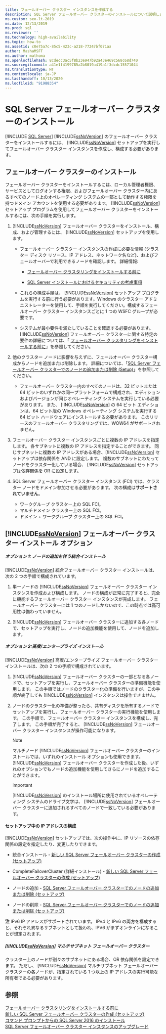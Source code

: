 ```yaml
---
title: フェールオーバー クラスター インスタンスを作成する
description: SQL Server フェールオーバー クラスターのインストールについて説明します。 SQL Server セットアップを実行して、フェールオーバー クラスター インスタンスを作成および構成します。
ms.custom: seo-lt-2019
ms.date: 12/13/2019
ms.prod: sql
ms.reviewer: ''
ms.technology: high-availability
ms.topic: how-to
ms.assetid: c0e75a7c-85c5-423c-a218-77247bf071aa
author: MashaMSFT
ms.author: mathoma
ms.openlocfilehash: 8cdecc3ac5f8b23e947b92a43e469c568c68d740
ms.sourcegitcommit: a41e1f4199785a2b8019a419a1f3dcdc15571044
ms.translationtype: HT
ms.contentlocale: ja-JP
ms.lasthandoff: 10/13/2020
ms.locfileid: "91988354"
---
```

# <a name="sql-server-failover-cluster-installation"></a>SQL Server フェールオーバー クラスターのインストール
[!INCLUDE [SQL Server](../../../includes/applies-to-version/sqlserver.md)]
  [!INCLUDE[ssNoVersion](../../../includes/ssnoversion-md.md)] のフェールオーバー クラスターをインストールするには、 [!INCLUDE[ssNoVersion](../../../includes/ssnoversion-md.md)] セットアップを実行してフェールオーバー クラスター インスタンスを作成し、構成する必要があります。  
  
## <a name="installing-a-failover-cluster"></a>フェールオーバー クラスターのインストール  
 フェールオーバー クラスターをインストールするには、ローカル管理者権限、サービスとしてログオンする権限、およびフェールオーバー クラスター内にあるすべてのノード上のオペレーティング システムの一部として動作する権限を持つドメイン アカウントを使用する必要があります。 [!INCLUDE[ssNoVersion](../../../includes/ssnoversion-md.md)] セットアップ プログラムを使用してフェールオーバー クラスターをインストールするには、次の手順を実行します。  
  
1.  [!INCLUDE[ssNoVersion](../../../includes/ssnoversion-md.md)] フェールオーバー クラスターをインストール、構成、および管理するには、 [!INCLUDE[ssNoVersion](../../../includes/ssnoversion-md.md)] セットアップを使用します。  
  
    -   フェールオーバー クラスター インスタンスの作成に必要な情報 (クラスター ディスク リソース、IP アドレス、ネットワーク名など)、およびフェールオーバーで利用できるノードを確認します。 詳細情報:  
  
        -   [フェールオーバー クラスタリングをインストールする前に](../../../sql-server/failover-clusters/install/before-installing-failover-clustering.md)  
  
        -   [SQL Server インストールにおけるセキュリティの考慮事項](../../../sql-server/install/security-considerations-for-a-sql-server-installation.md)  
  
    -   これらの構成手順は、 [!INCLUDE[ssNoVersion](../../../includes/ssnoversion-md.md)] セットアップ プログラムを実行する前に行う必要があります。Windows のクラスター アドミニストレーターを使用して、手順を実行してください。構成するフェールオーバー クラスター インスタンスごとに 1 つの WSFC グループが必要です。  
  
    -   システムが最小要件を満たしていることを確認する必要があります。 [!INCLUDE[ssNoVersion](../../../includes/ssnoversion-md.md)] フェールオーバー クラスターに関する特定の要件の詳細については、「 [フェールオーバー クラスタリングをインストールする前に](../../../sql-server/failover-clusters/install/before-installing-failover-clustering.md)」を参照してください。  
  
2.  他のクラスター ノードに影響を与えずに、フェールオーバー クラスター構成からノードを追加または削除します。 詳細については、「[SQL Server フェールオーバー クラスターでのノードの追加または削除 &#40;Setup&#41;](../../../sql-server/failover-clusters/install/add-or-remove-nodes-in-a-sql-server-failover-cluster-setup.md)」を参照してください。  
  
    -   フェールオーバー クラスター内のすべてのノードは、32 ビットまたは 64 ビットのいずれかの同一プラットフォームで構成され、エディションおよびバージョンが同じオペレーティング システムを実行している必要があります。 また、 [!INCLUDE[ssNoVersion](../../../includes/ssnoversion-md.md)] の 64 ビット エディションは、64 ビット版の Windows オペレーティング システムを実行する 64 ビット ハードウェアにインストールする必要があります。 このリリースのフェールオーバー クラスタリングでは、WOW64 がサポートされません。  
  
3.  フェールオーバー クラスター インスタンスごとに複数の IP アドレスを指定します。 各サブネットに複数の IP アドレスを指定することができます。 同じサブネットに複数の IP アドレスがある場合、[!INCLUDE[ssNoVersion](../../../includes/ssnoversion-md.md)] セットアップは依存関係を AND に設定します。 複数のサブネットにわたってノードをクラスター化している場合、 [!INCLUDE[ssNoVersion](../../../includes/ssnoversion-md.md)] セットアップは依存関係を OR に設定します。  

4.  SQL Server フェールオーバー クラスター インスタンス (FCI) では、クラスター ノードをドメイン参加させる必要があります。 次の構成は**サポートされていません**。
    - ワークグループ クラスター上の SQL FCI。 
    - マルチドメイン クラスター上の SQL FCI。   
    - ドメイン + ワークグループ クラスター上の SQL FCI。 

## <a name="ssnoversion-failover-cluster-installation-options"></a>[!INCLUDE[ssNoVersion](../../../includes/ssnoversion-md.md)] フェールオーバー クラスター インストール オプション  
  
##### <a name="option-1-integrated-installation-with-add-node"></a>オプション 1: ノードの追加を伴う統合インストール  
 [!INCLUDE[ssNoVersion](../../../includes/ssnoversion-md.md)] 統合フェールオーバー クラスター インストールは、次の 2 つの手順で構成されています。  
  
1.  単一ノードの [!INCLUDE[ssNoVersion](../../../includes/ssnoversion-md.md)] フェールオーバー クラスター インスタンスを作成および構成します。 ノードの構成が正常に完了すると、完全に機能するフェールオーバー クラスター インスタンスが完成します。 フェールオーバー クラスターには 1 つのノードしかないので、この時点では高可用性は備わっていません。  
  
2.  [!INCLUDE[ssNoVersion](../../../includes/ssnoversion-md.md)] フェールオーバー クラスターに追加する各ノードで、セットアップを実行し、ノードの追加機能を使用して、ノードを追加します。  
  
##### <a name="option-2-advancedenterprise-installation"></a>オプション 2:高度/エンタープライズ インストール  
 [!INCLUDE[ssNoVersion](../../../includes/ssnoversion-md.md)] 高度/エンタープライズ フェールオーバー クラスター インストールは、次の 2 つの手順で構成されています。  
  
1.  [!INCLUDE[ssNoVersion](../../../includes/ssnoversion-md.md)] フェールオーバー クラスターの一部となる各ノードで、セットアップを実行し、フェールオーバー クラスターの準備機能を使用します。 この手順ではノードのクラスター化の準備を行いますが、この手順が終了しても [!INCLUDE[ssNoVersion](../../../includes/ssnoversion-md.md)] インスタンスは操作できません。  
  
2.  ノードのクラスター化の準備が整ったら、共有ディスクを所有するノードでセットアップを実行し、フェールオーバー クラスターの実行機能を使用します。 この手順で、フェールオーバー クラスター インスタンスを構成し、完了します。 この手順が完了すると、 [!INCLUDE[ssNoVersion](../../../includes/ssnoversion-md.md)] フェールオーバー クラスター インスタンスが操作可能になります。  
  
    > [!NOTE]  
    >  マルチノード [!INCLUDE[ssNoVersion](../../../includes/ssnoversion-md.md)] フェールオーバー クラスターのインストールでは、いずれのインストール オプションも使用できます。 [!INCLUDE[ssNoVersion](../../../includes/ssnoversion-md.md)] フェールオーバー クラスターを作成した後、いずれのオプションでもノードの追加機能を使用してさらにノードを追加することができます。  
  
    > [!IMPORTANT]  
    >  [!INCLUDE[ssNoVersion](../../../includes/ssnoversion-md.md)] のインストール場所に使用されているオペレーティング システムのドライブ文字は、 [!INCLUDE[ssNoVersion](../../../includes/ssnoversion-md.md)] フェールオーバー クラスターに追加されるすべてのノードで一致している必要があります。  
  
#### <a name="ip-address-configuration-during-setup"></a>セットアップ中の IP アドレスの構成  
 [!INCLUDE[ssNoVersion](../../../includes/ssnoversion-md.md)] セットアップでは、次の操作中に、IP リソースの依存関係の設定を指定したり、変更したりできます。  
  
-   統合インストール - [新しい SQL Server フェールオーバー クラスターの作成 &#40;セットアップ&#41;](../../../sql-server/failover-clusters/install/create-a-new-sql-server-failover-cluster-setup.md)  
  
-   CompleteFailoverCluster (詳細インストール) - [新しい SQL Server フェールオーバー クラスターの作成 &#40;セットアップ&#41;](../../../sql-server/failover-clusters/install/create-a-new-sql-server-failover-cluster-setup.md)  
  
-   ノードの追加 - [SQL Server フェールオーバー クラスターでのノードの追加または削除 &#40;セットアップ&#41;](../../../sql-server/failover-clusters/install/add-or-remove-nodes-in-a-sql-server-failover-cluster-setup.md)  
  
-   ノードの削除 - [SQL Server フェールオーバー クラスターでのノードの追加または削除 &#40;セットアップ&#41;](../../../sql-server/failover-clusters/install/add-or-remove-nodes-in-a-sql-server-failover-cluster-setup.md)  
  
 **注** IPv6 IP アドレスがサポートされています。  IPv4 と IPv6 の両方を構成すると、それぞれ異なるサブネットとして扱われ、IPV6 がまずオンラインになることが想定されます。  
  
##### <a name="ssnoversion-multi-subnet-failover-cluster"></a>[!INCLUDE[ssNoVersion](../../../includes/ssnoversion-md.md)] マルチサブネット フェールオーバー クラスター  
 クラスター上のノードが別々のサブネットにある場合、OR 依存関係を設定できます。 ただし、 [!INCLUDE[ssNoVersion](../../../includes/ssnoversion-md.md)] マルチサブネット フェールオーバー クラスターの各ノードが、指定されている 1 つ以上の IP アドレスの実行可能な所有者である必要があります。  
  
## <a name="see-also"></a>参照  
 [フェールオーバー クラスタリングをインストールする前に](../../../sql-server/failover-clusters/install/before-installing-failover-clustering.md)   
 [新しい SQL Server フェールオーバー クラスターの作成 &#40;セットアップ&#41;](../../../sql-server/failover-clusters/install/create-a-new-sql-server-failover-cluster-setup.md)   
 [コマンド プロンプトからの SQL Server 2016 のインストール](../../../database-engine/install-windows/install-sql-server-from-the-command-prompt.md)   
 [SQL Server フェールオーバー クラスター インスタンスのアップグレード](../../../sql-server/failover-clusters/windows/upgrade-a-sql-server-failover-cluster-instance.md)  
  
